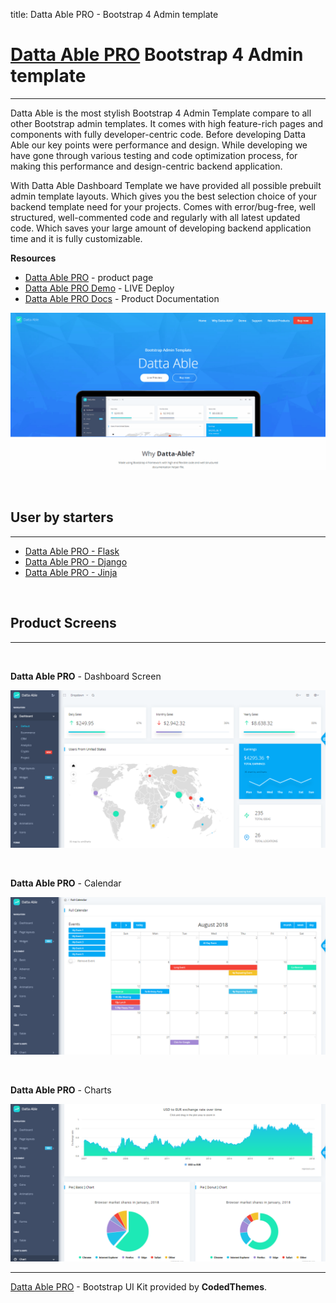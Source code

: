 title: Datta Able PRO - Bootstrap 4 Admin template

# [Datta Able PRO](https://appseed.us/admin-dashboards/flask-dashboard-dattaable-pro) Bootstrap 4 Admin template
---

Datta Able is the most stylish Bootstrap 4 Admin Template compare to all other Bootstrap admin templates. It comes with high feature-rich pages and components with fully developer-centric code. Before developing Datta Able our key points were performance and design. While developing we have gone through various testing and code optimization process, for making this performance and design-centric backend application.

With Datta Able Dashboard Template we have provided all possible prebuilt admin template layouts.  Which gives you the best selection choice of your backend template need for your projects. Comes with error/bug-free, well structured, well-commented code and regularly with all latest updated code. Which saves your large amount of developing backend application time and it is fully customizable.

**Resources**

- [Datta Able PRO](https://codedthemes.com/item/datta-able-bootstrap-admin-template/) - product page
- [Datta Able PRO Demo](http://html.codedthemes.com/datta-able/) - LIVE Deploy
- [Datta Able PRO Docs](http://html.codedthemes.com/datta-able/bootstrap/default/docs.html) - Product Documentation

![Datta Able PRO - Bootstrap Template, main product screen.](https://raw.githubusercontent.com/admin-dashboards/bootstrap-template-datta-able-pro/main/media/bootstrap-template-datta-able-pro-intro.gif)

<br />

## User by starters
---

- [Datta Able PRO - Flask](/admin-dashboards/flask-dashboard-dattaable-pro/)
- [Datta Able PRO - Django](/admin-dashboards/django-dashboard-dattaable-pro/)
- [Datta Able PRO - Jinja](/jinja-template/jinja-datta-able-pro/)

<br />

## Product Screens
---

<br />

**Datta Able PRO** - Dashboard Screen

![Datta Able PRO - Dashboard Screen.](https://raw.githubusercontent.com/admin-dashboards/bootstrap-template-datta-able-pro/main/media/bootstrap-template-datta-able-pro-screen.png)

<br />

**Datta Able PRO** - Calendar

![Datta Able PRO - Calendar.](https://raw.githubusercontent.com/admin-dashboards/bootstrap-template-datta-able-pro/main/media/bootstrap-template-datta-able-pro-screen-calendar.png)

<br />

**Datta Able PRO** - Charts

![Datta Able PRO - UI Buttons.](https://raw.githubusercontent.com/admin-dashboards/bootstrap-template-datta-able-pro/main/media/bootstrap-template-datta-able-pro-screen-charts.png)

---
[Datta Able PRO](https://appseed.us/admin-dashboards/flask-dashboard-dattaable-pro) - Bootstrap UI Kit provided by **CodedThemes**.
